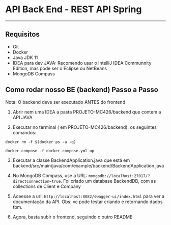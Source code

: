 # API Back End - REST API Spring

---

## Requisitos

* Git
* Docker 
* Java JDK 11 
* IDEA para dev JAVA: Recomendo usar o IntelliJ IDEA Communnity Edition, mas pode ser o Eclipse ou NetBeans
* MongoDB Compass

## Como rodar nosso BE (backend) Passo a Passo

Nota: O backend deve ser executado ANTES do frontend 

1. Abrir nem uma IDEA a pasta PROJETO-MC426/backend que contem a API JAVA

2. Executar no terminal ( em PROJETO-MC426/backend), os seguintes comandos:

`docker rm -f $(docker ps -a -q)`

`docker-compose -f docker-compose.yml up`

3. Executar a classe BackendApplication.java que está em backend/src/main/java/com/example/backend/BackendApplication.java

4. No MongoDB Compass, use a URL: `mongodb://localhost:27017/?directConnection=true`.
Foi criado um database BackendDB, com as collections de Client e Company

5. Aceesse a url: `http://localhost:8082/swagger-ui/index.html` para ver a documentação da API. Obs: vc pode testar criando e retornando dados tbm.

6. Agora, basta subir o frontend, seguindo o outro README

